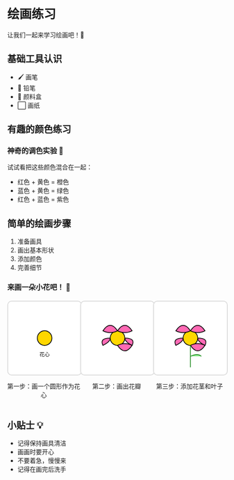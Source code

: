 # 绘画练习

让我们一起来学习绘画吧！🎨

## 基础工具认识

- 🖌️ 画笔
- 📝 铅笔
- 🎨 颜料盒
- ⬜ 画纸

## 有趣的颜色练习

<ColorDemo />

### 神奇的调色实验 🌈

试试看把这些颜色混合在一起：
- 红色 + 黄色 = 橙色
- 蓝色 + 黄色 = 绿色
- 红色 + 蓝色 = 紫色

<ColorMixing />

## 简单的绘画步骤

1. 准备画具
2. 画出基本形状
3. 添加颜色
4. 完善细节

### 来画一朵小花吧！ 🌸

<div class="drawing-steps">
  <div class="step">
    <svg width="200" height="200" viewBox="0 0 200 200">
      <circle cx="100" cy="100" r="20" fill="#FFD700" stroke="#000" stroke-width="2"/>
      <text x="100" y="150" text-anchor="middle">花心</text>
    </svg>
    <p>第一步：画一个圆形作为花心</p>
  </div>
  
  <div class="step">
    <svg width="200" height="200" viewBox="0 0 200 200">
      <circle cx="100" cy="100" r="20" fill="#FFD700" stroke="#000" stroke-width="2"/>
      <path d="M100 80 Q120 50 140 80 Q120 90 100 80" fill="#FF69B4" stroke="#000" stroke-width="2"/>
      <path d="M120 100 Q150 100 140 120 Q120 110 120 100" fill="#FF69B4" stroke="#000" stroke-width="2"/>
      <path d="M100 120 Q120 150 140 120 Q120 110 100 120" fill="#FF69B4" stroke="#000" stroke-width="2"/>
      <path d="M80 100 Q50 100 60 120 Q80 110 80 100" fill="#FF69B4" stroke="#000" stroke-width="2"/>
      <path d="M100 80 Q80 50 60 80 Q80 90 100 80" fill="#FF69B4" stroke="#000" stroke-width="2"/>
    </svg>
    <p>第二步：画出花瓣</p>
  </div>
  
  <div class="step">
    <svg width="200" height="200" viewBox="0 0 200 200">
      <circle cx="100" cy="100" r="20" fill="#FFD700" stroke="#000" stroke-width="2"/>
      <path d="M100 80 Q120 50 140 80 Q120 90 100 80" fill="#FF69B4" stroke="#000" stroke-width="2"/>
      <path d="M120 100 Q150 100 140 120 Q120 110 120 100" fill="#FF69B4" stroke="#000" stroke-width="2"/>
      <path d="M100 120 Q120 150 140 120 Q120 110 100 120" fill="#FF69B4" stroke="#000" stroke-width="2"/>
      <path d="M80 100 Q50 100 60 120 Q80 110 80 100" fill="#FF69B4" stroke="#000" stroke-width="2"/>
      <path d="M100 80 Q80 50 60 80 Q80 90 100 80" fill="#FF69B4" stroke="#000" stroke-width="2"/>
      <path d="M100 120 L100 180" stroke="#228B22" stroke-width="2"/>
      <path d="M100 150 Q120 140 130 150" fill="#90EE90" stroke="#228B22" stroke-width="2"/>
    </svg>
    <p>第三步：添加花茎和叶子</p>
  </div>
</div>

## 小贴士 💡

- 记得保持画具清洁
- 画画时要开心
- 不要着急，慢慢来
- 记得在画完后洗手

<style>
.color-box {
  width: 100px;
  height: 100px;
  margin: 10px;
  display: inline-block;
  text-align: center;
  line-height: 100px;
  color: white;
  border-radius: 10px;
  transition: transform 0.3s;
}

.color-box:hover {
  transform: scale(1.1);
}

.drawing-steps {
  display: flex;
  justify-content: space-around;
  margin: 20px 0;
}

.step {
  text-align: center;
}

.step svg {
  border: 2px solid #ddd;
  border-radius: 10px;
  background: white;
}

.step svg path {
  transition: all 0.3s ease;
}

.step svg:hover path {
  transform-origin: center;
  transform: scale(1.05);
}

.step svg circle {
  transition: all 0.3s ease;
}

.step svg:hover circle {
  transform-origin: center;
  transform: scale(1.1);
}

.color-mixing {
  display: flex;
  justify-content: center;
  margin: 20px 0;
}

.color-circle {
  transition: all 0.3s ease;
  cursor: pointer;
}

.color-circle:hover {
  transform-origin: center;
  transform: scale(1.2);
  filter: brightness(1.2);
}

.mixing-text {
  font-size: 14px;
  fill: #666;
}

@keyframes colorPulse {
  0% { transform: scale(1); }
  50% { transform: scale(1.1); }
  100% { transform: scale(1); }
}

.color-demo {
  text-align: center;
}
</style>

<script>
document.querySelectorAll('.color-circle').forEach(circle => {
  circle.addEventListener('mouseover', () => {
    circle.style.animation = 'colorPulse 1s infinite';
  });
  
  circle.addEventListener('mouseout', () => {
    circle.style.animation = '';
  });
});
</script>
